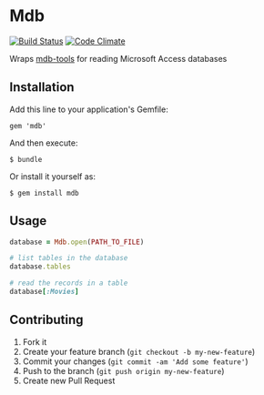 # Mdb

[![Build Status](https://travis-ci.org/concordia-publishing-house/mdb.png?branch=master)](https://travis-ci.org/concordia-publishing-house/mdb)
[![Code Climate](https://codeclimate.com/github/concordia-publishing-house/mdb.png)](https://codeclimate.com/github/concordia-publishing-house/mdb)

Wraps [mdb-tools](https://github.com/brianb/mdbtools) for reading Microsoft Access databases

## Installation

Add this line to your application's Gemfile:

    gem 'mdb'

And then execute:

    $ bundle

Or install it yourself as:

    $ gem install mdb

## Usage

```ruby
database = Mdb.open(PATH_TO_FILE)

# list tables in the database
database.tables 

# read the records in a table
database[:Movies]
```

## Contributing

1. Fork it
2. Create your feature branch (`git checkout -b my-new-feature`)
3. Commit your changes (`git commit -am 'Add some feature'`)
4. Push to the branch (`git push origin my-new-feature`)
5. Create new Pull Request

